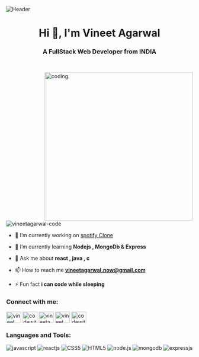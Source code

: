![Header](https://repository-images.githubusercontent.com/588181932/e36ec678-7984-4cdd-8e4c-a3932772ff8e)
<h1 align="center">Hi 👋, I'm Vineet Agarwal</h1>
<h3 align="center">A FullStack Web Developer from INDIA</h3>
<img align="right" alt="coding" width="400" style="margin-top: 30px" src="https://present.readthedocs.io/en/latest/_images/welcome-to-coding.gif">
<p align="left"> <img src="https://komarev.com/ghpvc/?username=vineetagarwal-code&label=Profile%20views&color=0e75b6&style=flat" alt="vineetagarwal-code" /> </p>

- 🔭 I’m currently working on [spotify Clone](https://spotifiey.netlify.app/)

- 🌱 I’m currently learning **Nodejs , MongoDb & Express**

- 💬 Ask me about **react , java , c**

- 📫 How to reach me **vineetagarwal.now@gmail.com**

- ⚡ Fun fact **i can code while sleeping**

<h3 align="left">Connect with me:</h3>
<p align="left">
<a href="https://linkedin.com/in/vineet agarwal" target="blank"><img align="center" src="https://raw.githubusercontent.com/rahuldkjain/github-profile-readme-generator/master/src/images/icons/Social/linked-in-alt.svg" alt="vineet agarwal" height="30" width="40" /></a>
<a href="https://instagram.com/codewithvineet" target="blank"><img align="center" src="https://raw.githubusercontent.com/rahuldkjain/github-profile-readme-generator/master/src/images/icons/Social/instagram.svg" alt="codewithvineet" height="30" width="40" /></a>
<a href="https://www.hackerrank.com/vineetagarwal_n1" target="blank"><img align="center" src="https://raw.githubusercontent.com/rahuldkjain/github-profile-readme-generator/master/src/images/icons/Social/hackerrank.svg" alt="vineetagarwal_n1" height="30" width="40" /></a>
<a href="https://www.leetcode.com/vineet__" target="blank"><img align="center" src="https://raw.githubusercontent.com/rahuldkjain/github-profile-readme-generator/master/src/images/icons/Social/leet-code.svg" alt="vineet__" height="30" width="40" /></a>
<a href="https://auth.geeksforgeeks.org/user/codewithmxmd" target="blank"><img align="center" src="https://raw.githubusercontent.com/rahuldkjain/github-profile-readme-generator/master/src/images/icons/Social/geeks-for-geeks.svg" alt="codewithmxmd" height="30" width="40" /></a>
</p>

<h3 align="left">Languages and Tools:</h3>

![javascript](https://img.shields.io/badge/javascript-F7DF1E?style=for-the-badge&logo=javascript&logoColor=black) ![reactjs](https://img.shields.io/badge/react-61DAFB?style=for-the-badge&logo=react&logoColor=black) ![CSS5](https://img.shields.io/badge/CSS3-1572B6?style=for-the-badge&logo=css3&logoColor=white) ![HTML5](https://img.shields.io/badge/HTML5-E34F26?style=for-the-badge&logo=html5&logoColor=white) ![node.js](https://img.shields.io/badge/node.js-339933?style=for-the-badge&logo=node.js&logoColor=white) ![mongodb](https://img.shields.io/badge/mongodb-47A248?style=for-the-badge&logo=mongodb&logoColor=white) ![expressjs](https://img.shields.io/badge/express-000000?style=for-the-badge&logo=express&logoColor=white)


